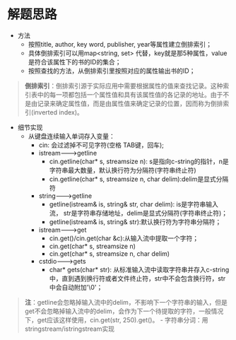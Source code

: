 # 解题思路
- 方法
	- 按照title, author, key word, publisher, year等属性建立倒排索引；
	- 具体倒排索引可以用map<string, set<string>> 代替，key就是那5种属性，value是符合该属性下的书的ID的集合；
	- 按照查找的方法，从倒排索引里按照对应的属性输出书的ID；
> **倒排索引**：倒排索引源于实际应用中需要根据属性的值来查找记录。这种索引表中的每一项都包括一个属性值和具有该属性值的各记录的地址。由于不是由记录来确定属性值，而是由属性值来确定记录的位置，因而称为倒排索引(inverted index)。

- 细节实现
	- 从键盘连续输入单词存入变量：
		- cin: 会过滤掉不可见字符(空格 TAB键，回车);
		- istream--->getline
			- cin.getline(char* s, streamsize n): s是指向c-string的指针，n是字符串最大数量，默认换行符为分隔符(字符串终止符)
			- cin.getline(char* s, streamsize n, char delim):delim是显式分隔符
		- string--->getline
			- getline(istream& is, string& str, char delim): is是字符串输入流， str是字符串存储地址，delim是显式分隔符(字符串终止符)；
			- getline(istream& is, string& str):默认换行符为字符串分隔符；
		- istream--->get
			- cin.get()/cin.get(char &c):从输入流中提取一个字符；
			- cin.get(char* s, streamsize n)
			- cin.get(char* s, streamsize n, char delim)
		- cstdio--->gets
			- char* gets(char* str): 从标准输入流中读取字符串并存入c-string中，直到遇到换行符或者文件终止符，str中不会包含换行符，str中会自动附加'\0'；
> **注**：getline会忽略掉输入流中的delim，不影响下一个字符串的输入，但是get不会忽略掉输入流中的delim，会作为下一个待提取的字符，一般情况下，get应该这样使用，cin.get(str, 250).get()。
	- 字符串分词：用stringstream/istringstream实现